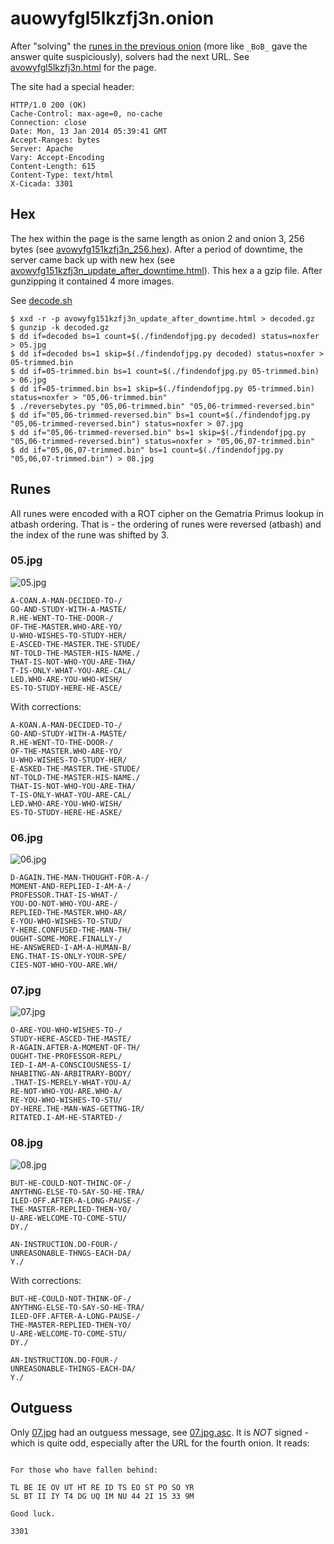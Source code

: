 # auowyfgl5lkzfj3n.onion

After "solving" the [runes in the previous onion](../005-third-onion/README.md#runes) (more like `_BoB_` gave the answer quite suspiciously), solvers had the next URL. See [avowyfgl5lkzfj3n.html](./avowyfg151kzfj3n.html) for the page.

The site had a special header:

```
HTTP/1.0 200 (OK)
Cache-Control: max-age=0, no-cache
Connection: close
Date: Mon, 13 Jan 2014 05:39:41 GMT
Accept-Ranges: bytes
Server: Apache
Vary: Accept-Encoding
Content-Length: 615
Content-Type: text/html
X-Cicada: 3301
```

## Hex

The hex within the page is the same length as onion 2 and onion 3, 256 bytes (see [avowyfg151kzfj3n_256.hex](./avowyfg151kzfj3n_256.hex)). After a period of downtime, the server came back up with new hex (see [avowyfg151kzfj3n_update_after_downtime.html](./avowyfg151kzfj3n_update_after_downtime.html)). This hex a a gzip file. After gunzipping it contained 4 more images.

See [decode.sh](./decode.sh)

```
$ xxd -r -p avowyfg151kzfj3n_update_after_downtime.html > decoded.gz
$ gunzip -k decoded.gz
$ dd if=decoded bs=1 count=$(./findendofjpg.py decoded) status=noxfer > 05.jpg
$ dd if=decoded bs=1 skip=$(./findendofjpg.py decoded) status=noxfer > 05-trimmed.bin
$ dd if=05-trimmed.bin bs=1 count=$(./findendofjpg.py 05-trimmed.bin) > 06.jpg
$ dd if=05-trimmed.bin bs=1 skip=$(./findendofjpg.py 05-trimmed.bin) status=noxfer > "05,06-trimmed.bin"
$ ./reversebytes.py "05,06-trimmed.bin" "05,06-trimmed-reversed.bin"
$ dd if="05,06-trimmed-reversed.bin" bs=1 count=$(./findendofjpg.py "05,06-trimmed-reversed.bin") status=noxfer > 07.jpg
$ dd if="05,06-trimmed-reversed.bin" bs=1 skip=$(./findendofjpg.py "05,06-trimmed-reversed.bin") status=noxfer > "05,06,07-trimmed.bin"
$ dd if="05,06,07-trimmed.bin" bs=1 count=$(./findendofjpg.py "05,06,07-trimmed.bin") > 08.jpg
```

## Runes

All runes were encoded with a ROT cipher on the Gematria Primus lookup in atbash ordering. That is - the ordering of runes were reversed (atbash) and the index of the rune was shifted by 3.

### 05.jpg

![05.jpg](./05.jpg)

```
A-COAN.A-MAN-DECIDED-TO-/
GO-AND-STUDY-WITH-A-MASTE/
R.HE-WENT-TO-THE-DOOR-/
OF-THE-MASTER.WHO-ARE-YO/
U-WHO-WISHES-TO-STUDY-HER/
E-ASCED-THE-MASTER.THE-STUDE/
NT-TOLD-THE-MASTER-HIS-NAME./
THAT-IS-NOT-WHO-YOU-ARE-THA/
T-IS-ONLY-WHAT-YOU-ARE-CAL/
LED.WHO-ARE-YOU-WHO-WISH/
ES-TO-STUDY-HERE-HE-ASCE/
```

With corrections:

```
A-KOAN.A-MAN-DECIDED-TO-/
GO-AND-STUDY-WITH-A-MASTE/
R.HE-WENT-TO-THE-DOOR-/
OF-THE-MASTER.WHO-ARE-YO/
U-WHO-WISHES-TO-STUDY-HER/
E-ASKED-THE-MASTER.THE-STUDE/
NT-TOLD-THE-MASTER-HIS-NAME./
THAT-IS-NOT-WHO-YOU-ARE-THA/
T-IS-ONLY-WHAT-YOU-ARE-CAL/
LED.WHO-ARE-YOU-WHO-WISH/
ES-TO-STUDY-HERE-HE-ASKE/
```

### 06.jpg

![06.jpg](./06.jpg)

```
D-AGAIN.THE-MAN-THOUGHT-FOR-A-/
MOMENT-AND-REPLIED-I-AM-A-/
PROFESSOR.THAT-IS-WHAT-/
YOU-DO-NOT-WHO-YOU-ARE-/
REPLIED-THE-MASTER.WHO-AR/
E-YOU-WHO-WISHES-TO-STUD/
Y-HERE.CONFUSED-THE-MAN-TH/
OUGHT-SOME-MORE.FINALLY-/
HE-ANSWERED-I-AM-A-HUMAN-B/
ENG.THAT-IS-ONLY-YOUR-SPE/
CIES-NOT-WHO-YOU-ARE.WH/
```

### 07.jpg

![07.jpg](./07.jpg)

```
O-ARE-YOU-WHO-WISHES-TO-/
STUDY-HERE-ASCED-THE-MASTE/
R-AGAIN.AFTER-A-MOMENT-OF-TH/
OUGHT-THE-PROFESSOR-REPL/
IED-I-AM-A-CONSCIOUSNESS-I/
NHABITNG-AN-ARBITRARY-BODY/
.THAT-IS-MERELY-WHAT-YOU-A/
RE-NOT-WHO-YOU-ARE.WHO-A/
RE-YOU-WHO-WISHES-TO-STU/
DY-HERE.THE-MAN-WAS-GETTNG-IR/
RITATED.I-AM-HE-STARTED-/
```

### 08.jpg

![08.jpg](./08.jpg)

```
BUT-HE-COULD-NOT-THINC-OF-/
ANYTHNG-ELSE-TO-SAY-SO-HE-TRA/
ILED-OFF.AFTER-A-LONG-PAUSE-/
THE-MASTER-REPLIED-THEN-YO/
U-ARE-WELCOME-TO-COME-STU/
DY./

AN-INSTRUCTION.DO-FOUR-/
UNREASONABLE-THNGS-EACH-DA/
Y./
```


With corrections:

```
BUT-HE-COULD-NOT-THINK-OF-/
ANYTHNG-ELSE-TO-SAY-SO-HE-TRA/
ILED-OFF.AFTER-A-LONG-PAUSE-/
THE-MASTER-REPLIED-THEN-YO/
U-ARE-WELCOME-TO-COME-STU/
DY./

AN-INSTRUCTION.DO-FOUR-/
UNREASONABLE-THINGS-EACH-DA/
Y./
```

## Outguess

Only [07.jpg](07.jpg) had an outguess message, see [07.jpg.asc](07.jpg.asc). It is *NOT* signed - which is quite odd, especially after the URL for the fourth onion. It reads:

```

For those who have fallen behind:

TL BE IE OV UT HT RE ID TS EO ST PO SO YR 
SL BT II IY T4 DG UQ IM NU 44 2I 15 33 9M

Good luck.

3301


```